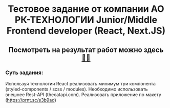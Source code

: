 # <div align="center">Тестовое задание от компании АО РК-ТЕХНОЛОГИИ Junior/Middle Frontend developer (React, Next.JS)</div>

## <div align="center">Посмотреть на результат работ можно здесь <a href="https://cat-gallery-mdp26lp8w-farids-projects-eaf9b1b4.vercel.app/">👨‍💻</a></div>


### Суть задания:

Используя технологии React реализовать минимум три компонента (styled-components / scss / modules). Необходимо использовать внешнее Rest-API (thecatapi.com). Реализовать приложение по макету (https://prnt.sc/s3b9ad)